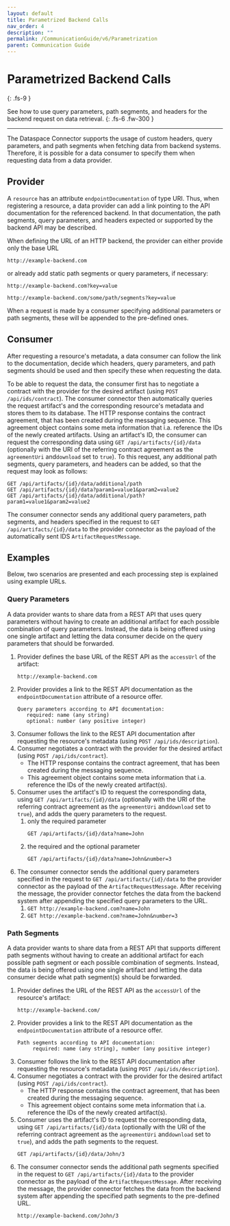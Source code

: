 ```yaml
---
layout: default
title: Parametrized Backend Calls
nav_order: 4
description: ""
permalink: /CommunicationGuide/v6/Parametrization
parent: Communication Guide
---
```


# Parametrized Backend Calls
{: .fs-9 }

See how to use query parameters, path segments, and headers for the backend request on data retrieval.
{: .fs-6 .fw-300 }

---

The Dataspace Connector supports the usage of custom headers, query parameters, and path segments
when fetching data from backend systems. Therefore, it is possible for a data consumer to specify
them when requesting data from a data provider.

## Provider

A `resource` has an attribute `endpointDocumentation` of type URI. Thus, when registering a
resource, a data provider can add a link pointing to the API documentation for the referenced
backend. In that documentation, the path segments, query parameters, and headers expected or
supported by the backend API may be described.

When defining the URL of an HTTP backend, the provider can either provide only the base URL
```
http://example-backend.com
```

or already add static path segments or query parameters, if necessary:

```
http://example-backend.com?key=value
```

```
http://example-backend.com/some/path/segments?key=value
```

When a request is made by a consumer specifying additional parameters or path segments, these will
be appended to the pre-defined ones.

## Consumer

After requesting a resource's metadata, a data consumer can follow the link to the documentation,
decide which headers, query parameters, and path segments should be used and then specify these
when requesting the data.

To be able to request the data, the consumer first has to negotiate a contract with the provider for
the desired artifact (using `POST /api/ids/contract`). The consumer connector then automatically
queries the request artifact's and the corresponding resource's metadata and stores them to its
database. The HTTP response contains the contract agreement, that has been created during the
messaging sequence. This agreement object contains some meta information that i.a. reference the IDs
of the newly created artifacts. Using an artifact's ID, the consumer can request the corresponding
data using `GET /api/artifacts/{id}/data` (optionally with the URI of the referring contract agreement
as the `agreementUri` and`download` set to `true`). To this request, any additional path segments,
query parameters, and headers can be added, so that the request may look as follows:

```
GET /api/artifacts/{id}/data/additional/path
GET /api/artifacts/{id}/data?param1=value1&param2=value2
GET /api/artifacts/{id}/data/additional/path?param1=value1&param2=value2
```

The consumer connector sends any additional query parameters, path segments, and headers specified
in the request to `GET /api/artifacts/{id}/data` to the provider connector as the payload of the
automatically sent IDS `ArtifactRequestMessage`.

## Examples

Below, two scenarios are presented and each processing step is explained using example URLs.

### Query Parameters

A data provider wants to share data from a REST API that uses query parameters without having to
create an additional artifact for each possible combination of query parameters. Instead, the data
is being offered using one single artifact and letting the data consumer decide on the query
parameters that should be forwarded.


1. Provider defines the base URL of the REST API as the `accessUrl` of the artifact:
   ```
   http://example-backend.com
   ```
2. Provider provides a link to the REST API documentation as the `endpointDocumentation` attribute
   of a resource offer.
   ```
   Query parameters according to API documentation:
      required: name (any string)
      optional: number (any positive integer)
   ```
3. Consumer follows the link to the REST API documentation after requesting the resource's metadata
   (using `POST /api/ids/description`).
4. Consumer negotiates a contract with the provider for the desired artifact
   (using `POST /api/ids/contract`).
   * The HTTP response contains the contract agreement, that has been created during the
     messaging sequence.
   *  This agreement object contains some meta information that i.a. reference the IDs
     of the newly created artifact(s).
5. Consumer uses the artifact's ID to request the corresponding data, using
   `GET /api/artifacts/{id}/data` (optionally with the URI of the referring contract agreement
   as the `agreementUri` and`download` set to `true`), and adds the query parameters to the request.
    1) only the required parameter
        ```
        GET /api/artifacts/{id}/data?name=John
        ```
    2) the required and the optional parameter
        ```
        GET /api/artifacts/{id}/data?name=John&number=3
        ```
6. The consumer connector sends the additional query parameters specified in the request to
   `GET /api/artifacts/{id}/data` to the provider connector as the payload of the
   `ArtifactRequestMessage`. After receiving the message, the provider connector fetches the data
   from the backend system after appending the specified query parameters to the URL.
    1) `GET http://example-backend.com?name=John`
    2) `GET http://example-backend.com?name=John&number=3`

### Path Segments

A data provider wants to share data from a REST API that supports different path segments without
having to create an additional artifact for each possible path segment or each possible combination
of segments. Instead, the data is being offered using one single artifact and letting the data
consumer decide what path segment(s) should be forwarded.

1. Provider defines the URL of the REST API as the `accessUrl` of the resource's artifact:
   ```
   http://example-backend.com/
   ```
2. Provider provides a link to the REST API documentation as the `endpointDocumentation` attribute
   of a resource offer.
    ```
    Path segments according to API documentation:
         required: name (any string), number (any positive integer)
    ```
3. Consumer follows the link to the REST API documentation after requesting the resource's metadata
   (using `POST /api/ids/description`).
4. Consumer negotiates a contract with the provider for the desired artifact
   (using `POST /api/ids/contract`).
   * The HTTP response contains the contract agreement, that has been created during the
     messaging sequence.
   *  This agreement object contains some meta information that i.a. reference the IDs
      of the newly created artifact(s).
5. Consumer uses the artifact's ID to request the corresponding data, using
   `GET /api/artifacts/{id}/data` (optionally with the URI of the referring contract agreement
   as the `agreementUri` and`download` set to `true`), and adds the path segments to the request.
   ```
   GET /api/artifacts/{id}/data/John/3
   ```
6. The consumer connector sends the additional path segments specified in the request to
   `GET /api/artifacts/{id}/data` to the provider connector as the payload of the
   `ArtifactRequestMessage`. After receiving the message, the provider connector fetches the data
   from the backend system after appending the specified path segments to the pre-defined URL.
    ```
    http://example-backend.com/John/3
    ```
